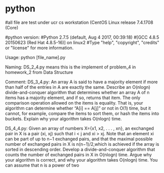 # python

#all file are test under ucr cs workstation (CentOS Linux release 7.4.1708 (Core)

#python version:
#Python 2.7.5 (default, Aug  4 2017, 00:39:18) 
#[GCC 4.8.5 20150623 (Red Hat 4.8.5-16)] on linux2
#Type "help", "copyright", "credits" or "license" for more information.

Usage:
python [file_name].py

Naming:
DS_2_4.py means this is the implement of problem_4 in homework_2 from Data Structure

Comment:
DS_3_4.py:
	An array A is said to have a majority element if more than half of the entries in A are exactly the same.  Describe an O(nlogn) divide-and-conquer algorithm that determines whether an array A of n items has a majority element, and if so, returns that item. The only comparison operation allowed on the items is equality. That is, your algorithm can determine whether “A[i] == A[j]” or not in O(1) time, but it cannot, for example, compare the items to sort them, or hash the items into buckets.  Explain why your algorithm takes
O(nlogn) time.

DS_4_4.py:
	Given  an  array  of  numbers X={x1, x2, . . . , xn},  an exchanged  pair in X is  a  pair (xi, xj) such that i < j and xi > xj.  Note that an element xi can be part of up to n−1 exchanged pairs, and that the maximal possible number of exchanged pairs in X is n(n−1)/2,which is achieved if the array is sorted in descending order.  Develop a divide-and-conquer algorithm that counts the number of exchanged pairs in X in O(nlogn) time. Argue why your algorithm is correct, and why your algorithm takes O(nlogn) time.  You can assume that n is a power of two

